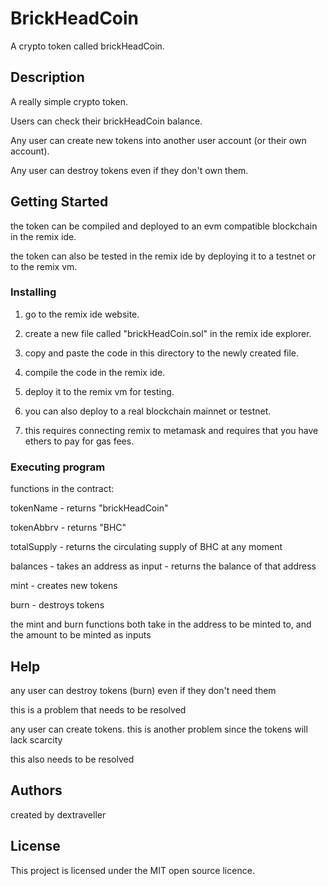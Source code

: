 # BrickHeadCoin

A crypto token called brickHeadCoin. 

## Description

A really simple crypto token.

Users can check their brickHeadCoin balance.

Any user can create new tokens into another user account (or their own account).

Any user can destroy tokens even if they don't own them.

## Getting Started

the token can be compiled and deployed to an evm compatible blockchain in the remix ide.

the token can also be tested in the remix ide by deploying it to a testnet or to the remix vm.

### Installing

1. go to the remix ide website.

2. create a new file called "brickHeadCoin.sol" in the remix ide explorer.

3. copy and paste the code in this directory to the newly created file.

4. compile the code in the remix ide.

5. deploy it to the remix vm for testing.

6. you can also deploy to a real blockchain mainnet or testnet.

7. this requires connecting remix to metamask and requires that you have ethers to pay for gas fees.

### Executing program

functions in the contract:

tokenName - returns "brickHeadCoin"

tokenAbbrv - returns "BHC"

totalSupply - returns the circulating supply of BHC at any moment

balances - takes an address as input - returns the balance of that address

mint - creates new tokens

burn - destroys tokens

the mint and burn functions both take in the address to be minted to, and the amount to be minted as inputs

## Help

any user can destroy tokens (burn) even if they don't need them

this is a problem that needs to be resolved

any user can create tokens. this is another problem since the tokens will lack scarcity

this also needs to be resolved

## Authors

created by dextraveller


## License

This project is licensed under the MIT open source licence.